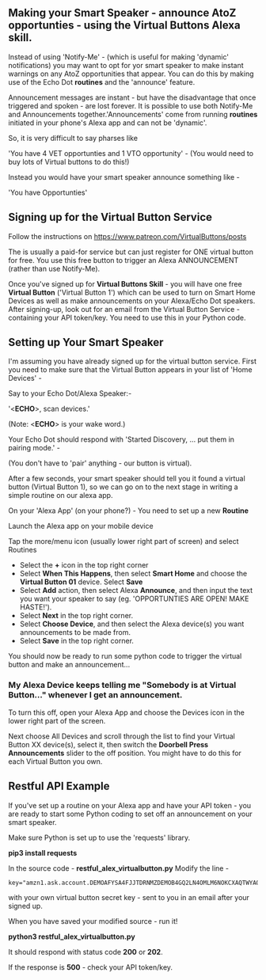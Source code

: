 ## Making your Smart Speaker - announce AtoZ opportunties - using the Virtual Buttons Alexa skill.

Instead of using 'Notify-Me' - (which is useful for making 'dynamic' notifications) you may want to opt for yor smart speaker to make instant warnings on any AtoZ opportunities that appear. You can do this by making use of the Echo Dot **routines** and the 'announce' feature. 

Announcement messages are instant - but have the disadvantage that once triggered and spoken - are lost forever. It is possible to use both Notify-Me and Announcements together.'Announcements' come from running **routines** initiated in your phone's Alexa app and can not be 'dynamic'.

So, it is very difficult to say pharses like 

'You have 4 VET opportunties and 1 VTO opportunity' - (You would need to buy lots of Virtual buttons to do this!)

Instead you would have your smart speaker announce something like - 

'You have Opportunties'

## Signing up for the Virtual Button Service

Follow the instructions on https://www.patreon.com/VirtualButtons/posts

The is usually a paid-for service but can just register for ONE virtual button for free. You use this free button to trigger an Alexa ANNOUNCEMENT (rather than use Notify-Me).

Once you've signed up for **Virtual Buttons Skill** - you will have one free **Virtual Button** ('Virtual Button 1') which can be used to turn on Smart Home Devices as well as make announcements on your Alexa/Echo Dot speakers. After signing-up, look out for an email from the Virtual Button Service - containing your API token/key. You need to use this in your Python code.

## Setting up Your Smart Speaker

I'm assuming you have already signed up for the virtual button service. First you need to make sure that the Virtual Button appears in your list of 'Home Devices' -

Say to your Echo Dot/Alexa Speaker:-

'&lt;**ECHO**&gt;, scan devices.'  

(Note: &lt;**ECHO**&gt; is your wake word.)

Your Echo Dot should respond with 'Started Discovery, ... put them in pairing mode.' - 

(You don't have to 'pair' anything - our button is virtual).

After a few seconds, your smart speaker should tell you it found a virtual button (Virtual Button 1), so we can go on to the next stage in writing a simple routine on our alexa app.
  

On your 'Alexa App' (on your phone?) - You need to set up a new **Routine**


Launch the Alexa app on your mobile device

Tap the more/menu icon (usually lower right part of screen) and select Routines

* Select the **+** icon in the top right corner
* Select **When This Happens**, then select **Smart Home** and choose the **Virtual Button 01** device. Select **Save**
* Select **Add** action, then select Alexa **Announce**, and then input the text you want your speaker to say (eg. 'OPPORTUNTIES ARE OPEN! MAKE HASTE!'). 
* Select **Next** in the top right corner.
* Select **Choose Device**, and then select the Alexa device(s) you want announcements to be made from.
* Select **Save** in the top right corner.

You should now be ready to run some python code to trigger the virtual button and make an announcement...

### My Alexa Device keeps telling me "Somebody is at Virtual Button..." whenever I get an announcement.

To turn this off, open your Alexa App and choose the Devices icon in the lower right part of the screen.

Next choose All Devices and scroll through the list to find your Virtual Button XX device(s), select it, then switch the **Doorbell Press Announcements** slider to the off position. You might have to do this for each Virtual Button you own.



## Restful API Example 

If you've set up a routine on your Alexa app and have your API token - you are ready to start some Python coding to set off an announcement on your smart speaker.

Make sure Python is set up to use the 'requests' library.

**pip3 install requests**



In the source code - **restful_alex_virtualbutton.py**  Modify the line - 

```
key="amzn1.ask.account.DEMOAFYSA4FJJTDRNMZDEMOB4GQ2LN4OMLM6NOKCXAQTWYAOK4JYHKO5BOO54HHZ3RR4WKQ4MFV2Y654KEIDX3C2NW2DEMO2LJB54TBDEMOVLHIPQVLA" 
 ```

with your own virtual button secret key - sent to you in an email after your signed up.


When you have saved your modified source - run it!

**python3 restful_alex_virtualbutton.py**

It should respond with status code **200** or **202**.

If the response is **500** - check your API token/key.





